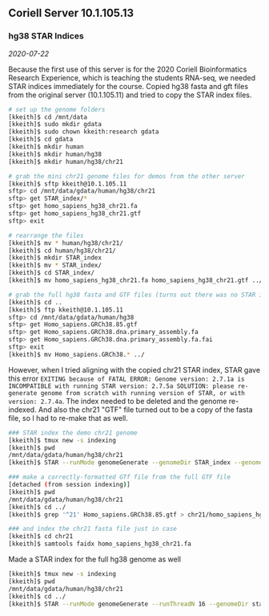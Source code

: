 ## Coriell Server 10.1.105.13


### hg38 STAR Indices
*2020-07-22*

Because the first use of this server is for the 2020 Coriell Bioinformatics Research Experience, which is teaching the students RNA-seq, we needed STAR indices immediately for the course. Copied hg38 fasta and gft files from the original server (10.1.105.11) and tried to copy the STAR index files. 

```bash
# set up the genome folders
[kkeith]$ cd /mnt/data
[kkeith]$ sudo mkdir gdata
[kkeith]$ sudo chown kkeith:research gdata
[kkeith]$ cd gdata
[kkeith]$ mkdir human
[kkeith]$ mkdir human/hg38
[kkeith]$ mkdir human/hg38/chr21

# grab the mini chr21 genome files for demos from the other server
[kkeith]$ sftp kkeith@10.1.105.11
sftp> cd /mnt/data/gdata/human/hg38/chr21
sftp> get STAR_index/*
sftp> get homo_sapiens_hg38_chr21.fa
sftp> get homo_sapiens_hg38_chr21.gtf
sftp> exit

# rearrange the files
[kkeith]$ mv * human/hg38/chr21/
[kkeith]$ cd human/hg38/chr21/
[kkeith]$ mkdir STAR_index
[kkeith]$ mv * STAR_index/
[kkeith]$ cd STAR_index/
[kkeith]$ mv homo_sapiens_hg38_chr21.fa homo_sapiens_hg38_chr21.gtf ../

# grab the full hg38 fasta and GTF files (turns out there was no STAR index for them)
[kkeith]$ cd ..
[kkeith]$ ftp kkeith@10.1.105.11
sftp> cd /mnt/data/gdata/human/hg38
sftp> get Homo_sapiens.GRCh38.85.gtf
sftp> get Homo_sapiens.GRCh38.dna.primary_assembly.fa
sftp> get Homo_sapiens.GRCh38.dna.primary_assembly.fa.fai
sftp> exit
[kkeith]$ mv Homo_sapiens.GRCh38.* ../
```

However, when I tried aligning with the copied chr21 STAR index, STAR gave this error `EXITING because of FATAL ERROR: Genome version: 2.7.1a is INCOMPATIBLE with running STAR version: 2.7.5a
SOLUTION: please re-generate genome from scratch with running version of STAR, or with version: 2.7.4a`. The index needed to be deleted and the genome re-indexed. And also the chr21 "GTF" file turned out to be a copy of the fasta file, so I had to re-make that as well.

```bash
### STAR index the demo chr21 genome
[kkeith]$ tmux new -s indexing
[kkeith]$ pwd
/mnt/data/gdata/human/hg38/chr21
[kkeith]$ STAR --runMode genomeGenerate --genomeDir STAR_index --genomeFastaFiles homo_sapiens_hg38_chr21.fa --sjdbGTFfile homo_sapiens_hg38_chr21.gtf

### make a correctly-formatted GTf file from the full GTF file
[detached (from session indexing)]
[kkeith]$ pwd
/mnt/data/gdata/human/hg38/chr21
[kkeith]$ cd ../
[kkeith]$ grep '^21' Homo_sapiens.GRCh38.85.gtf > chr21/homo_sapiens_hg38_chr21.gtf

### and index the chr21 fasta file just in case
[kkeith]$ cd chr21
[kkeith]$ samtools faidx homo_sapiens_hg38_chr21.fa
```
Made a STAR index for the full hg38 genome as well

```bash
[kkeith]$ tmux new -s indexing
[kkeith]$ pwd
/mnt/data/gdata/human/hg38/chr21
[kkeith]$ cd ../
[kkeith]$ STAR --runMode genomeGenerate --runThreadN 16 --genomeDir star_index_hg38 --genomeFastaFiles Homo_sapiens.GRCh38.dna.primary_assembly.fa --sjdbGTFfile Homo_sapiens.GRCh38.85.gtf
```
